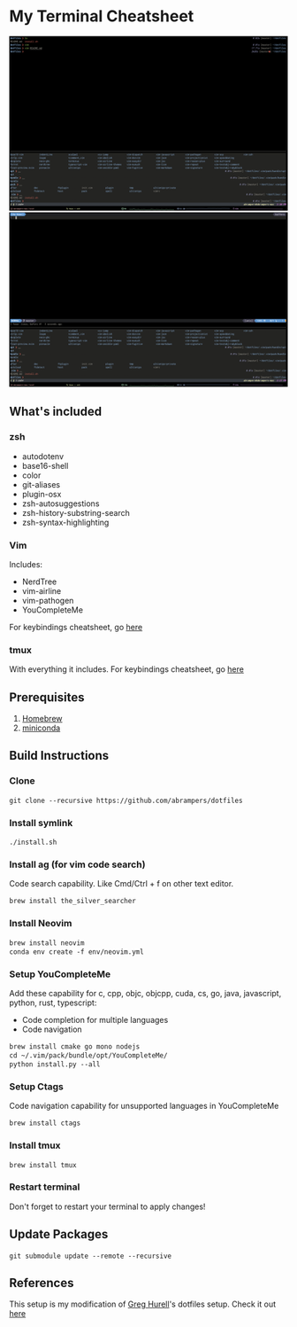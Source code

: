 # My Terminal Cheatsheet

![Terminal](assets/tmux.png "Terminal") ![Vim](assets/vim.png "Vim")

## What's included
### zsh
* autodotenv
* base16-shell
* color
* git-aliases
* plugin-osx
* zsh-autosuggestions
* zsh-history-substring-search
* zsh-syntax-highlighting

### Vim
Includes:
* NerdTree
* vim-airline
* vim-pathogen
* YouCompleteMe

For keybindings cheatsheet, go [here](vim-cheatsheet.md)

### tmux
With everything it includes. For keybindings cheatsheet, go [here](tmux-cheatsheet.md)

## Prerequisites
1. [Homebrew](https://brew.sh)
2. [miniconda](https://docs.conda.io/en/latest/miniconda.html)

## Build Instructions
### Clone
```sh-session
git clone --recursive https://github.com/abrampers/dotfiles
```

### Install symlink
```sh-session
./install.sh
```

### Install ag (for vim code search)

Code search capability. Like Cmd/Ctrl + f on other text editor.

```sh-session
brew install the_silver_searcher
```

### Install Neovim
```sh-session
brew install neovim
conda env create -f env/neovim.yml
```

### Setup YouCompleteMe

Add these capability for c, cpp, objc, objcpp, cuda, cs, go, java, javascript, python, rust, typescript:
- Code completion for multiple languages
- Code navigation

```sh-session
brew install cmake go mono nodejs
cd ~/.vim/pack/bundle/opt/YouCompleteMe/
python install.py --all
```

### Setup Ctags

Code navigation capability for unsupported languages in YouCompleteMe

```sh-session
brew install ctags
```

### Install tmux
```sh-session
brew install tmux
```

### Restart terminal
Don't forget to restart your terminal to apply changes!

## Update Packages
```sh-session
git submodule update --remote --recursive
```

## References
This setup is my modification of [Greg Hurell](https://github.com/wincent)'s dotfiles setup. Check it out [here](https://github.com/wincent/wincent)

